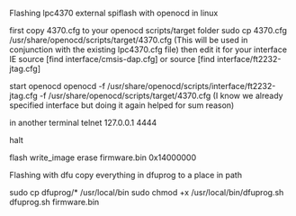 Flashing lpc4370 external spiflash with openocd in linux

first copy 4370.cfg to your openocd scripts/target folder
sudo cp 4370.cfg /usr/share/openocd/scripts/target/4370.cfg
(This will be used in conjunction with the existing lpc4370.cfg file)
then edit it for your interface IE
source [find interface/cmsis-dap.cfg]
or
source [find interface/ft2232-jtag.cfg]

start openocd
openocd -f /usr/share/openocd/scripts/interface/ft2232-jtag.cfg -f /usr/share/openocd/scripts/target/4370.cfg
(I know we already specified interface but doing it again helped for sum reason)

in another terminal
telnet 127.0.0.1 4444

halt

flash write_image erase firmware.bin 0x14000000


Flashing with dfu
copy everything in dfuprog to a place in path

sudo cp dfuprog/* /usr/local/bin
sudo chmod +x /usr/local/bin/dfuprog.sh
dfuprog.sh firmware.bin


